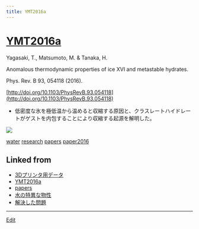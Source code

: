 ```yaml
---
title: YMT2016a
---
```

# [YMT2016a](/YMT2016a)

Yagasaki, T., Matsumoto, M. & Tanaka, H.

Anomalous thermodynamic properties of ice XVI and metastable hydrates.

Phys. Rev. B 93, 054118 (2016).

[http://doi.org/10.1103/PhysRevB.93.054118](http://doi.org/10.1103/PhysRevB.93.054118)


* 低密度な氷を極低温から温めると収縮する原因と、クラスレートハイドレートがゲストを内包することにより収縮する起源を解明した。

![](https://i.gyazo.com/60b5d01724897fb6c18d9b725009baa9.png)



[water](/water) [research](/research) [papers](/papers) [paper2016](/paper2016)



## Linked from

* [3Dプリンタ用データ](/3Dプリンタ用データ)
* [YMT2016a](/YMT2016a)
* [papers](/papers)
* [水の特異な物性](/水の特異な物性)
* [解決した問題](/解決した問題)


----
[Edit](https://github.com/vitroid/vitroid.github.io/edit/master/MD/YMT2016a.md)

